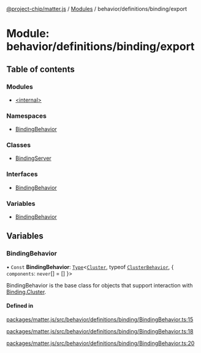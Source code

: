 [@project-chip/matter.js](../README.md) / [Modules](../modules.md) / behavior/definitions/binding/export

# Module: behavior/definitions/binding/export

## Table of contents

### Modules

- [\<internal\>](behavior_definitions_binding_export._internal_.md)

### Namespaces

- [BindingBehavior](behavior_definitions_binding_export.BindingBehavior.md)

### Classes

- [BindingServer](../classes/behavior_definitions_binding_export.BindingServer.md)

### Interfaces

- [BindingBehavior](../interfaces/behavior_definitions_binding_export.BindingBehavior-1.md)

### Variables

- [BindingBehavior](behavior_definitions_binding_export.md#bindingbehavior)

## Variables

### BindingBehavior

• `Const` **BindingBehavior**: [`Type`](../interfaces/behavior_cluster_export.ClusterBehavior.Type.md)\<[`Cluster`](../interfaces/cluster_export.Binding.Cluster.md), typeof [`ClusterBehavior`](behavior_cluster_export.ClusterBehavior.md), \{ `components`: `never`[] = [] }\>

BindingBehavior is the base class for objects that support interaction with [Binding.Cluster](cluster_export.Binding.md#cluster).

#### Defined in

[packages/matter.js/src/behavior/definitions/binding/BindingBehavior.ts:15](https://github.com/project-chip/matter.js/blob/558e12c94a201592c28c7bc0743705360b3e5ca6/packages/matter.js/src/behavior/definitions/binding/BindingBehavior.ts#L15)

[packages/matter.js/src/behavior/definitions/binding/BindingBehavior.ts:18](https://github.com/project-chip/matter.js/blob/558e12c94a201592c28c7bc0743705360b3e5ca6/packages/matter.js/src/behavior/definitions/binding/BindingBehavior.ts#L18)

[packages/matter.js/src/behavior/definitions/binding/BindingBehavior.ts:20](https://github.com/project-chip/matter.js/blob/558e12c94a201592c28c7bc0743705360b3e5ca6/packages/matter.js/src/behavior/definitions/binding/BindingBehavior.ts#L20)
